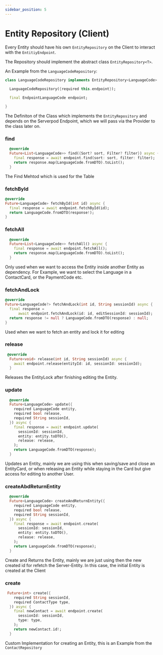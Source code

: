```yaml
---
sidebar_position: 5
---
```


# Entity Repository (Client)

Every Entity should have his own `EntityRepository` on the Client to interact with the `EntitiyEndpoint`.

The Repository should implement the abstract class `EntityRepository<T>`.

An Example from the `LanguageCodeRepository`:

```dart
class LanguageCodeRepository implements EntityRepository<LanguageCode> {
  
  LanguageCodeRepository({required this.endpoint});

  final EndpointLanguageCode endpoint;

}
```

The Definiton of the Class which implements the `EntityRepository` and depends on the Serverpod Endpoint, which we will pass via the Provider to the class later on.

### find

```dart
  @override
  Future<List<LanguageCode>> find({Sort? sort, Filter? filter}) async {
    final response = await endpoint.find(sort: sort, filter: filter);
    return response.map(LanguageCode.fromDTO).toList();
  }
  ```
  
  The Find Mehtod which is used for the Table

  ### fetchById

  ```dart
  @override
  Future<LanguageCode> fetchById(int id) async {
    final response = await endpoint.fetchById(id);
    return LanguageCode.fromDTO(response!);
  }
```

### fetchAll

```dart
  @override
  Future<List<LanguageCode>> fetchAll() async {
    final response = await endpoint.fetchAll();
    return response.map(LanguageCode.fromDTO).toList();
  }
  ```
  Only used when we want to access the Entity inside another Entity as dependency. For Example, we want to select the Language in a ContactCard, or the PaymentCode etc.



### fetchAndLock

  ```dart
  @override
  Future<LanguageCode?> fetchAndLock(int id, String sessionId) async {
    final response =
        await endpoint.fetchAndLock(id: id, editSessionId: sessionId);
    return response != null ? LanguageCode.fromDTO(response) : null;
  }
```

Used when we want to fetch an entity and lock it for editing

### release

```dart
 @override
  Future<void> release(int id, String sessionId) async {
    await endpoint.release(entityId: id, sessionId: sessionId);
  }
```

Releases the EntityLock after finishing editing the Entity.

### update

```dart
  @override
  Future<LanguageCode> update({
    required LanguageCode entity,
    required bool release,
    required String sessionId,
  }) async {
    final response = await endpoint.update(
      sessionId: sessionId,
      entity: entity.toDTO(),
      release: release,
    );
    return LanguageCode.fromDTO(response);
  }
  ```

  Updates an Entity, mainly we are using this when saving/save and close an EntityCard, or when releasing an Entity while staying in the Card but give access for editing to another User.

### createAbdReturnEntity

```dart
  @override
  Future<LanguageCode> createAndReturnEntity({
    required LanguageCode entity,
    required bool release,
    required String sessionId,
  }) async {
    final response = await endpoint.create(
      sessionId: sessionId,
      entity: entity.toDTO(),
      release: release,
    );
    return LanguageCode.fromDTO(response);
  }
  ```

  Create and Returns the Entity, mainly we are just using then the new created id for refetch the Server-Entity. In this case, the initial Entity is created at the Client

### create

```dart
 Future<int> create({
    required String sessionId,
    required ContactType type,
  }) async {
    final newContact = await endpoint.create(
      sessionId: sessionId,
      type: type,
    );
    return newContact.id!;
  }
```

Custom Implementation for creating an Entity, this is an Example from the `ContactRepository`